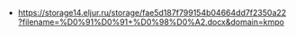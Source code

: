 - https://storage14.eljur.ru/storage/fae5d187f799154b04664dd7f2350a22?filename=%D0%91%D0%91+%D0%98%D0%A2.docx&domain=kmpo